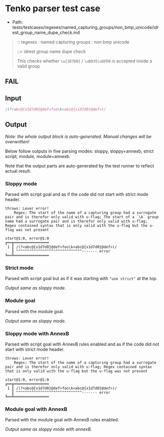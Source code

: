 # Tenko parser test case

- Path: tests/testcases/regexes/named_capturing_groups/non_bmp_unicode/idrest_group_name_dupe_check.md

> :: regexes : named capturing groups : non bmp unicode
>
> ::> idrest group name dupe check
>
> This checks whether `\u{1D7D0}` / `\uD835\uDFD0` is accepted inside a valid group

## FAIL

## Input

`````js
/(?<abc@{x1d7d0}@def>foo\k<abc@{x1d7d0}@def>)/
`````

## Output

_Note: the whole output block is auto-generated. Manual changes will be overwritten!_

Below follow outputs in five parsing modes: sloppy, sloppy+annexb, strict script, module, module+annexb.

Note that the output parts are auto-generated by the test runner to reflect actual result.

### Sloppy mode

Parsed with script goal and as if the code did not start with strict mode header.

`````
throws: Lexer error!
    Regex: The start of the name of a capturing group had a surrogate pair and is therefor only valid with u-flag; The start of a `\k` group name had a surrogate pair and is therefor only valid with u-flag; Regex contained syntax that is only valid with the u-flag but the u-flag was not present

start@1:0, error@1:0
╔══╦════════════════
 1 ║ /(?<abc@{x1d7d0}@def>foo\k<abc@{x1d7d0}@def>)/
   ║ ^^^^^^^^^^^^^^^^^^^^^^^^^^^^^^------- error
╚══╩════════════════

`````

### Strict mode

Parsed with script goal but as if it was starting with `"use strict"` at the top.

_Output same as sloppy mode._

### Module goal

Parsed with the module goal.

_Output same as sloppy mode._

### Sloppy mode with AnnexB

Parsed with script goal with AnnexB rules enabled and as if the code did not start with strict mode header.

`````
throws: Lexer error!
    Regex: The start of the name of a capturing group had a surrogate pair and is therefor only valid with u-flag; Regex contained syntax that is only valid with the u-flag but the u-flag was not present

start@1:0, error@1:0
╔══╦════════════════
 1 ║ /(?<abc@{x1d7d0}@def>foo\k<abc@{x1d7d0}@def>)/
   ║ ^^^^^^^^^^^^^^^^^^^^^^^^^^^^^^------- error
╚══╩════════════════

`````

### Module goal with AnnexB

Parsed with the module goal with AnnexB rules enabled.

_Output same as sloppy mode with annexB._

